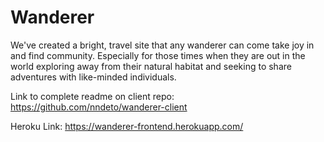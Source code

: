 # Wanderer
We've created a bright, travel site that any wanderer can come take joy in and find community. Especially for those times when they are out in the world exploring away from their natural habitat and seeking to share adventures with like-minded individuals. 

Link to complete readme on client repo: https://github.com/nndeto/wanderer-client

Heroku Link: https://wanderer-frontend.herokuapp.com/